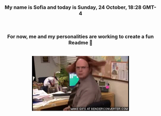 


<div align="center">
<h3 >My name is Sofia and today is Sunday, 24 October, 18:28 GMT-4</h3><br>
<h3 >For now, me and my personalities are working to create a fun Readme 👋
</h3><br>
<img src='img/dwight.gif' alt='working...'/>
</div>
